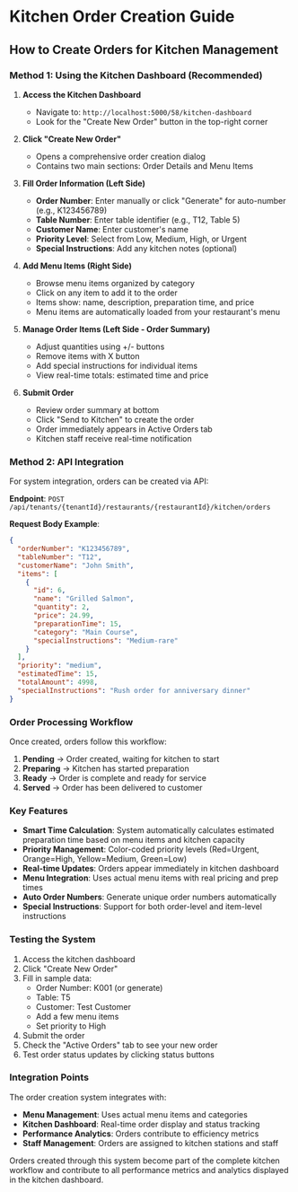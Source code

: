 # Kitchen Order Creation Guide

## How to Create Orders for Kitchen Management

### Method 1: Using the Kitchen Dashboard (Recommended)

1. **Access the Kitchen Dashboard**
   - Navigate to: `http://localhost:5000/58/kitchen-dashboard`
   - Look for the "Create New Order" button in the top-right corner

2. **Click "Create New Order"**
   - Opens a comprehensive order creation dialog
   - Contains two main sections: Order Details and Menu Items

3. **Fill Order Information (Left Side)**
   - **Order Number**: Enter manually or click "Generate" for auto-number (e.g., K123456789)
   - **Table Number**: Enter table identifier (e.g., T12, Table 5)
   - **Customer Name**: Enter customer's name
   - **Priority Level**: Select from Low, Medium, High, or Urgent
   - **Special Instructions**: Add any kitchen notes (optional)

4. **Add Menu Items (Right Side)**
   - Browse menu items organized by category
   - Click on any item to add it to the order
   - Items show: name, description, preparation time, and price
   - Menu items are automatically loaded from your restaurant's menu

5. **Manage Order Items (Left Side - Order Summary)**
   - Adjust quantities using +/- buttons
   - Remove items with X button
   - Add special instructions for individual items
   - View real-time totals: estimated time and price

6. **Submit Order**
   - Review order summary at bottom
   - Click "Send to Kitchen" to create the order
   - Order immediately appears in Active Orders tab
   - Kitchen staff receive real-time notification

### Method 2: API Integration

For system integration, orders can be created via API:

**Endpoint**: `POST /api/tenants/{tenantId}/restaurants/{restaurantId}/kitchen/orders`

**Request Body Example**:
```json
{
  "orderNumber": "K123456789",
  "tableNumber": "T12",
  "customerName": "John Smith",
  "items": [
    {
      "id": 6,
      "name": "Grilled Salmon",
      "quantity": 2,
      "price": 24.99,
      "preparationTime": 15,
      "category": "Main Course",
      "specialInstructions": "Medium-rare"
    }
  ],
  "priority": "medium",
  "estimatedTime": 15,
  "totalAmount": 4998,
  "specialInstructions": "Rush order for anniversary dinner"
}
```

### Order Processing Workflow

Once created, orders follow this workflow:

1. **Pending** → Order created, waiting for kitchen to start
2. **Preparing** → Kitchen has started preparation
3. **Ready** → Order is complete and ready for service
4. **Served** → Order has been delivered to customer

### Key Features

- **Smart Time Calculation**: System automatically calculates estimated preparation time based on menu items and kitchen capacity
- **Priority Management**: Color-coded priority levels (Red=Urgent, Orange=High, Yellow=Medium, Green=Low)
- **Real-time Updates**: Orders appear immediately in kitchen dashboard
- **Menu Integration**: Uses actual menu items with real pricing and prep times
- **Auto Order Numbers**: Generate unique order numbers automatically
- **Special Instructions**: Support for both order-level and item-level instructions

### Testing the System

1. Access the kitchen dashboard
2. Click "Create New Order"
3. Fill in sample data:
   - Order Number: K001 (or generate)
   - Table: T5
   - Customer: Test Customer
   - Add a few menu items
   - Set priority to High
4. Submit the order
5. Check the "Active Orders" tab to see your new order
6. Test order status updates by clicking status buttons

### Integration Points

The order creation system integrates with:
- **Menu Management**: Uses actual menu items and categories
- **Kitchen Dashboard**: Real-time order display and status tracking
- **Performance Analytics**: Orders contribute to efficiency metrics
- **Staff Management**: Orders are assigned to kitchen stations and staff

Orders created through this system become part of the complete kitchen workflow and contribute to all performance metrics and analytics displayed in the kitchen dashboard.